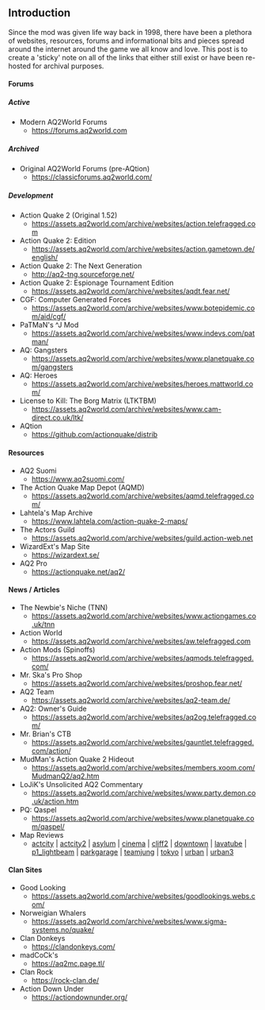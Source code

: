 ## Introduction
Since the mod was given life way back in 1998, there have been a plethora of websites, resources, forums and informational bits and pieces spread around the internet around the game we all know and love.  This post is to create a 'sticky' note on all of the links that either still exist or have been re-hosted for archival purposes.

#### Forums

##### Active
* Modern AQ2World Forums
  * https://forums.aq2world.com

##### Archived
* Original AQ2World Forums (pre-AQtion)
  * https://classicforums.aq2world.com/

##### Development
* Action Quake 2 (Original 1.52)
  * https://assets.aq2world.com/archive/websites/action.telefragged.com
* Action Quake 2: Edition
  * https://assets.aq2world.com/archive/websites/action.gametown.de/english/
* Action Quake 2: The Next Generation
  * http://aq2-tng.sourceforge.net/
* Action Quake 2: Espionage Tournament Edition
  * https://assets.aq2world.com/archive/websites/aqdt.fear.net/
* CGF: Computer Generated Forces
  * https://assets.aq2world.com/archive/websites/www.botepidemic.com/aid/cgf/
* PaTMaN's ^J Mod
  * https://assets.aq2world.com/archive/websites/www.indevs.com/patman/
* AQ: Gangsters
  * https://assets.aq2world.com/archive/websites/www.planetquake.com/gangsters
* AQ: Heroes
  * https://assets.aq2world.com/archive/websites/heroes.mattworld.com/
* License to Kill: The Borg Matrix (LTKTBM)
  * https://assets.aq2world.com/archive/websites/www.cam-direct.co.uk/ltk/
* AQtion
  * https://github.com/actionquake/distrib


#### Resources
* AQ2 Suomi
  * https://www.aq2suomi.com/
* The Action Quake Map Depot (AQMD)
  * https://assets.aq2world.com/archive/websites/aqmd.telefragged.com/
* Lahtela's Map Archive
  * https://www.lahtela.com/action-quake-2-maps/
* The Actors Guild
  * https://assets.aq2world.com/archive/websites/guild.action-web.net 
* WizardExt's Map Site
  * https://wizardext.se/
* AQ2 Pro
  * https://actionquake.net/aq2/

#### News / Articles
* The Newbie's Niche (TNN)
  * https://assets.aq2world.com/archive/websites/www.actiongames.co.uk/tnn
* Action World
  * https://assets.aq2world.com/archive/websites/aw.telefragged.com
* Action Mods (Spinoffs)
  * https://assets.aq2world.com/archive/websites/aqmods.telefragged.com/
* Mr. Ska's Pro Shop
  * https://assets.aq2world.com/archive/websites/proshop.fear.net/
* AQ2 Team
  * https://assets.aq2world.com/archive/websites/aq2-team.de/ 
* AQ2: Owner's Guide
  * https://assets.aq2world.com/archive/websites/aq2og.telefragged.com/
* Mr. Brian's CTB
  * https://assets.aq2world.com/archive/websites/gauntlet.telefragged.com/action/
* MudMan's Action Quake 2 Hideout
  * https://assets.aq2world.com/archive/websites/members.xoom.com/MudmanQ2/aq2.htm
* LoJiK's Unsolicited AQ2 Commentary
  * https://assets.aq2world.com/archive/websites/www.party.demon.co.uk/action.htm
* PQ: Qaspel
  * https://assets.aq2world.com/archive/websites/www.planetquake.com/qaspel/ 
* Map Reviews
  * [actcity](https://assets.aq2world.com/archive/websites/www.loop.com/sockit/mapreviews/actcity.html) | [actcity2](https://assets.aq2world.com/archive/websites/www.loop.com/sockit/mapreviews/actcity2.html) | [asylum](https://assets.aq2world.com/archive/websites/www.loop.com/sockit/mapreviews/asylum.html) | [cinema](https://assets.aq2world.com/archive/websites/www.loop.com/sockit/mapreviews/cinema.html) | [cliff2](https://assets.aq2world.com/archive/websites/www.loop.com/sockit/mapreviews/cliff2.html) | [downtown](https://assets.aq2world.com/archive/websites/www.loop.com/sockit/mapreviews/downtown.html) | [lavatube](https://assets.aq2world.com/archive/websites/www.loop.com/sockit/mapreviews/lavatube.html) | [p1_lightbeam](https://assets.aq2world.com/archive/websites/www.loop.com/sockit/mapreviews/p1_lightbeam.html) | [parkgarage](https://assets.aq2world.com/archive/websites/www.loop.com/sockit/mapreviews/parkgarage.html) | [teamjung](https://assets.aq2world.com/archive/websites/www.loop.com/sockit/mapreviews/teamjung.html) | [tokyo](https://assets.aq2world.com/archive/websites/www.loop.com/sockit/mapreviews/tokyo.html) | [urban](https://assets.aq2world.com/archive/websites/www.loop.com/sockit/mapreviews/urban.html) | [urban3](https://assets.aq2world.com/archive/websites/www.loop.com/sockit/mapreviews/urban3.html) 


#### Clan Sites
* Good Looking
  * https://assets.aq2world.com/archive/websites/goodlookings.webs.com/
* Norweigian Whalers
  * https://assets.aq2world.com/archive/websites/www.sigma-systems.no/quake/
* Clan Donkeys
  * https://clandonkeys.com/
* madCoCk's
  * https://aq2mc.page.tl/
* Clan Rock
  * https://rock-clan.de/
* Action Down Under
  * https://actiondownunder.org/
